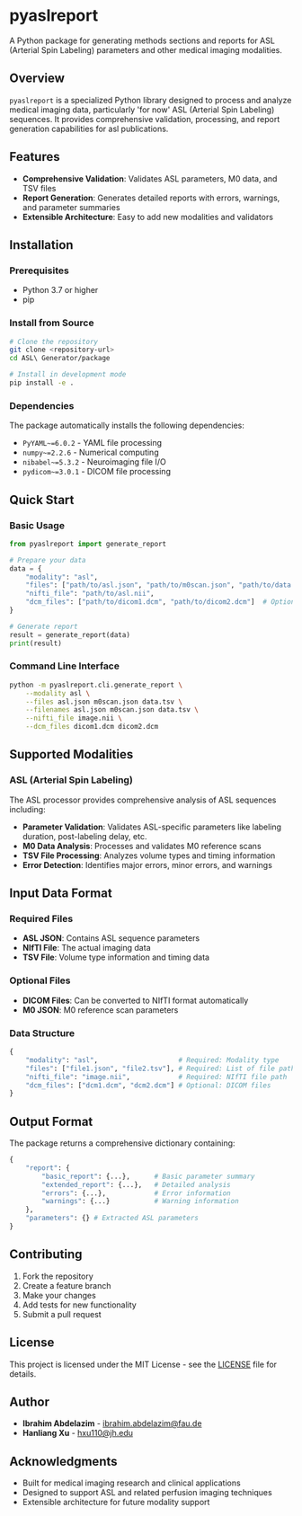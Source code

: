 # pyaslreport

A Python package for generating methods sections and reports for ASL (Arterial Spin Labeling) parameters and other medical imaging modalities.

## Overview

`pyaslreport` is a specialized Python library designed to process and analyze medical imaging data, particularly 'for now' ASL (Arterial Spin Labeling) sequences. It provides comprehensive validation, processing, and report generation capabilities for asl publications.

## Features

- **Comprehensive Validation**: Validates ASL parameters, M0 data, and TSV files
- **Report Generation**: Generates detailed reports with errors, warnings, and parameter summaries
- **Extensible Architecture**: Easy to add new modalities and validators

## Installation

### Prerequisites

- Python 3.7 or higher
- pip

### Install from Source

```bash
# Clone the repository
git clone <repository-url>
cd ASL\ Generator/package

# Install in development mode
pip install -e .
```

### Dependencies

The package automatically installs the following dependencies:
- `PyYAML~=6.0.2` - YAML file processing
- `numpy~=2.2.6` - Numerical computing
- `nibabel~=5.3.2` - Neuroimaging file I/O
- `pydicom~=3.0.1` - DICOM file processing

## Quick Start

### Basic Usage

```python
from pyaslreport import generate_report

# Prepare your data
data = {
    "modality": "asl",
    "files": ["path/to/asl.json", "path/to/m0scan.json", "path/to/data.tsv"],
    "nifti_file": "path/to/asl.nii",
    "dcm_files": ["path/to/dicom1.dcm", "path/to/dicom2.dcm"]  # Optional
}

# Generate report
result = generate_report(data)
print(result)
```

### Command Line Interface

```bash
python -m pyaslreport.cli.generate_report \
    --modality asl \
    --files asl.json m0scan.json data.tsv \
    --filenames asl.json m0scan.json data.tsv \
    --nifti_file image.nii \
    --dcm_files dicom1.dcm dicom2.dcm
```

## Supported Modalities

### ASL (Arterial Spin Labeling)

The ASL processor provides comprehensive analysis of ASL sequences including:

- **Parameter Validation**: Validates ASL-specific parameters like labeling duration, post-labeling delay, etc.
- **M0 Data Analysis**: Processes and validates M0 reference scans
- **TSV File Processing**: Analyzes volume types and timing information
- **Error Detection**: Identifies major errors, minor errors, and warnings

## Input Data Format

### Required Files

- **ASL JSON**: Contains ASL sequence parameters
- **NIfTI File**: The actual imaging data
- **TSV File**: Volume type information and timing data

### Optional Files

- **DICOM Files**: Can be converted to NIfTI format automatically
- **M0 JSON**: M0 reference scan parameters

### Data Structure

```python
{
    "modality": "asl",                    # Required: Modality type
    "files": ["file1.json", "file2.tsv"], # Required: List of file paths
    "nifti_file": "image.nii",            # Required: NIfTI file path
    "dcm_files": ["dcm1.dcm", "dcm2.dcm"] # Optional: DICOM files
}
```

## Output Format

The package returns a comprehensive dictionary containing:

```python
{
    "report": {
        "basic_report": {...},      # Basic parameter summary
        "extended_report": {...},   # Detailed analysis
        "errors": {...},            # Error information
        "warnings": {...}           # Warning information
    },
    "parameters": {} # Extracted ASL parameters
}
```

## Contributing

1. Fork the repository
2. Create a feature branch
3. Make your changes
4. Add tests for new functionality
5. Submit a pull request

## License

This project is licensed under the MIT License - see the [LICENSE](LICENSE) file for details.

## Author

- **Ibrahim Abdelazim** - [ibrahim.abdelazim@fau.de](mailto:ibrahim.abdelazim@fau.de)
- **Hanliang Xu** - [hxu110@jh.edu](mailto:hxu110@jh.edu)

## Acknowledgments

- Built for medical imaging research and clinical applications
- Designed to support ASL and related perfusion imaging techniques
- Extensible architecture for future modality support

